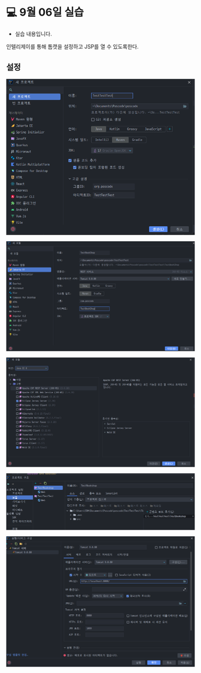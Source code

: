 # 💻 9월 06일 실습

- 실습 내용입니다.


인텔리제이를 통해 톰캣을 설정하고 JSP를 열 수 있도록한다.


## 설정

![img.png](img.png)


![img_1.png](img_1.png)


![img_2.png](img_2.png)



![img_3.png](img_3.png)



![img_4.png](img_4.png)







